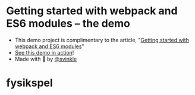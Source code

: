 # Getting started with webpack and ES6 modules – the demo

- This demo project is complimentary to the article, "[Getting started with webpack and ES6 modules](https://medium.com/@svinkle/getting-started-with-webpack-and-es6-modules-c465d053d988)"
- [See this demo in action](https://svinkle.github.io/getting-started-with-webpack-and-es6-modules-the-demo/)!
- Made with 💖 by [@svinkle](https://twitter.com/svinkle)
# fysikspel
